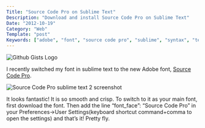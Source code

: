 ```yaml
---
Title: "Source Code Pro on Sublime Text"
Description: "Download and install Source Code Pro on Sublime Text"
Date: "2012-10-19"
Category: "Web"
Template: "post"
Keywords: ["adobe", "font", "source code pro", "sublime", "syntax", "text"]
---
```



<div class="center">
  <img src="http://ohdoylerules.com/images/githubgistlogo.png" alt="Github Gists Logo">
</div>

I recently switched my font in sublime text to the new Adobe font, [Source Code Pro](http://blogs.adobe.com/typblography/2012/09/source-code-pro.html "Adobe Blog - Source Code Pro").

<div class="center">
  <img src="http://ohdoylerules.com/images/sourcecodepro.png" alt="Source Code Pro sublime text 2 screenshot">
</div>

It looks fantastic! It is so smooth and crisp. To switch to it as your main font, first download the font. Then add the line “font_face”: “Source Code Pro” in your Preferences->User Settings(keyboard shortcut command+comma to open the settings) and that’s it! Pretty fly.
